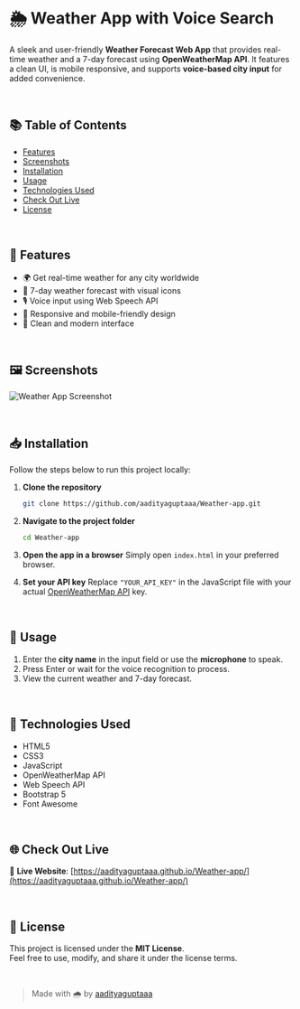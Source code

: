 
# 🌦️ Weather App with Voice Search

A sleek and user-friendly **Weather Forecast Web App** that provides real-time weather and a 7-day forecast using **OpenWeatherMap API**. It features a clean UI, is mobile responsive, and supports **voice-based city input** for added convenience.

<br>

## 📚 Table of Contents

- [Features](#-features)
- [Screenshots](#-screenshots)
- [Installation](#-installation)
- [Usage](#-usage)
- [Technologies Used](#-technologies-used)
- [Check Out Live](#-check-out-live)
- [License](#-license)

<br>

## 📌 Features

- 🌍 Get real-time weather for any city worldwide  
- 📅 7-day weather forecast with visual icons  
- 🎙️ Voice input using Web Speech API  
- 📱 Responsive and mobile-friendly design  
- 🎨 Clean and modern interface  

<br>

## 🖼️ Screenshots

![Weather App Screenshot](https://i.imgur.com/0c2xWqM.png) <!-- Replace with your hosted image URL -->

<br>

## 📥 Installation

Follow the steps below to run this project locally:

1. **Clone the repository**
   ```bash
   git clone https://github.com/aadityaguptaaa/Weather-app.git
   ```

2. **Navigate to the project folder**
   ```bash
   cd Weather-app
   ```

3. **Open the app in a browser**
   Simply open `index.html` in your preferred browser.

4. **Set your API key**
   Replace `"YOUR_API_KEY"` in the JavaScript file with your actual [OpenWeatherMap API](https://openweathermap.org/api) key.

<br>

## 🚀 Usage

1. Enter the **city name** in the input field or use the **microphone** to speak.
2. Press Enter or wait for the voice recognition to process.
3. View the current weather and 7-day forecast.

<br>

## 🧾 Technologies Used

- HTML5  
- CSS3  
- JavaScript  
- OpenWeatherMap API  
- Web Speech API  
- Bootstrap 5  
- Font Awesome  

<br>

## 🌐 Check Out Live

🔗 **Live Website**: [https://aadityaguptaaa.github.io/Weather-app/](https://aadityaguptaaa.github.io/Weather-app/)

<br>

## 📄 License

This project is licensed under the **MIT License**.  
Feel free to use, modify, and share it under the license terms.

<br>

> Made with 🌧️ by [aadityaguptaaa](https://github.com/aadityaguptaaa)
